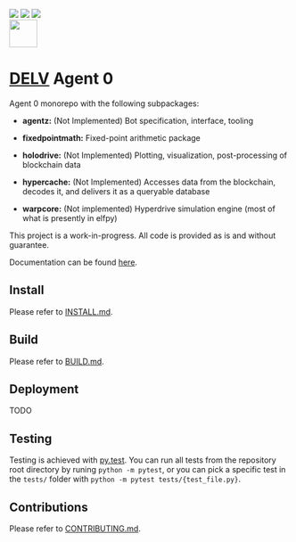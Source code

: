 [![](https://codecov.io/gh/delvtech/agent_0/branch/main/graph/badge.svg?token=n5y9GhZSYZ)](https://app.codecov.io/gh/delvtech/agent_0?displayType=list)
[![](https://img.shields.io/badge/code%20style-black-000000.svg)](https://github.com/psf/black)
[![](https://img.shields.io/badge/testing-pytest-blue.svg)](https://docs.pytest.org/en/latest/contents.html)
<br><a href="https://app.codecov.io/gh/delvtech/agent_0?displayType=list"><img height="50px" src="https://codecov.io/gh/delvtech/agent_0/branch/main/graphs/sunburst.svg?token=n5y9GhZSYZ"><a>

# [DELV](https://delv.tech) Agent 0

Agent 0 monorepo with the following subpackages:
- **agentz:** (Not Implemented) Bot specification, interface, tooling

- **fixedpointmath:** Fixed-point arithmetic package

- **holodrive:** (Not Implemented) Plotting, visualization, post-processing of blockchain data

- **hypercache:** (Not Implemented) Accesses data from the blockchain, decodes it, and delivers it as a queryable database

- **warpcore:** (Not implemented) Hyperdrive simulation engine (most of what is presently in elfpy)

This project is a work-in-progress. All code is provided as is and without guarantee.

Documentation can be found [here](https://elfpy.delv.tech).

## Install

Please refer to [INSTALL.md](https://github.com/delvtech/agent_0/blob/main/INSTALL.md).

## Build

Please refer to [BUILD.md](https://github.com/delvtech/agent_0/blob/main/BUILD.md).

## Deployment

TODO

## Testing

Testing is achieved with [py.test](https://docs.pytest.org/en/latest/contents.html). You can run all tests from the repository root directory by runing `python -m pytest`, or you can pick a specific test in the `tests/` folder with `python -m pytest tests/{test_file.py}`.

## Contributions

Please refer to [CONTRIBUTING.md](https://github.com/delvtech/agent_0/blob/main/CONTRIBUTING.md).
